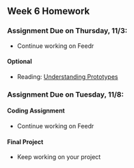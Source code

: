 ## Week 6 Homework

### Assignment Due on Thursday, 11/3:
* Continue working on Feedr

#### Optional
* Reading: [Understanding Prototypes](http://yehudakatz.com/2011/08/12/understanding-prototypes-in-javascript/)

### Assignment Due on Tuesday, 11/8:

#### Coding Assignment
* Continue working on Feedr

#### Final Project 
* Keep working on your project




